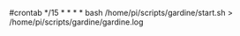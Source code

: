 #crontab
*/15 * * * * bash /home/pi/scripts/gardine/start.sh > /home/pi/scripts/gardine/gardine.log
